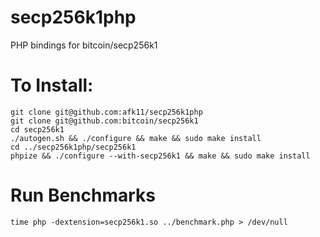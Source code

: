 # secp256k1php
PHP bindings for bitcoin/secp256k1

# To Install:
    git clone git@github.com:afk11/secp256k1php
    git clone git@github.com:bitcoin/secp256k1
    cd secp256k1
    ./autogen.sh && ./configure && make && sudo make install
    cd ../secp256k1php/secp256k1
    phpize && ./configure --with-secp256k1 && make && sudo make install

# Run Benchmarks
    time php -dextension=secp256k1.so ../benchmark.php > /dev/null
        
